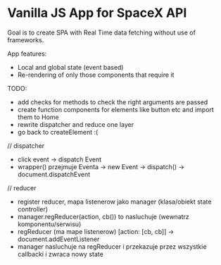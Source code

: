 # Vanilla JS App for SpaceX API

Goal is to create SPA with Real Time data fetching without use of frameworks.

App features:

- Local and global state (event based)
- Re-rendering of only those components that require it

TODO:

- add checks for methods to check the right arguments are passed
- create function components for elements like button etc and import them to Home
- rewrite dispatcher and reduce one layer
- go back to createElement :(

// dispatcher

- click event -> dispatch Event
- wrapper() przejmuje Eventa -> new Event -> dispatch() -> document.dispatchEvent

// reducer

- register reducer, mapa listenerow jako manager (klasa/obiekt state controller)
- manager.regReducer(action, cb()) to nasluchuje (wewnatrz komponentu/serwisu)
- regReducer (ma mape listenerow) [action: [cb, cb]] -> document.addEventListener
- manager nasluchuje na regReducer i przekazuje przez wszystkie callbacki i zwraca nowy state
